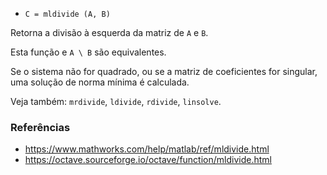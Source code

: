 * `C = mldivide (A, B)`

Retorna a divisão à esquerda da matriz de `A` e `B`.

Esta função e `A \ B` são equivalentes.

Se o sistema não for quadrado, ou se a matriz de coeficientes for
singular, uma solução de norma mínima é calculada.

Veja também: `mrdivide`, `ldivide`, `rdivide`, `linsolve`.

### Referências

* https://www.mathworks.com/help/matlab/ref/mldivide.html
* https://octave.sourceforge.io/octave/function/mldivide.html
